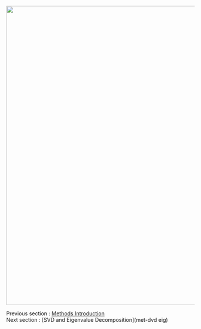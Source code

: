 <div align="center"><br><img src="http://i.imgur.com/gZwBISU.png" width = "800"/> <br></div>

Previous section : [Methods Introduction](met-intro)<br>
Next section :  [SVD and Eigenvalue Decomposition](met-dvd eig)
